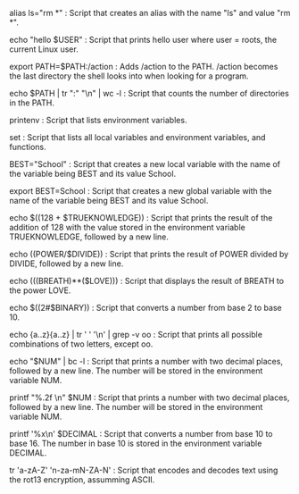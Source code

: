alias ls="rm *" : Script that creates an alias with the name "ls" and value "rm *".

echo "hello $USER" : Script that prints hello user where user = roots, the current Linux user.

export PATH=$PATH:/action : Adds /action to the PATH. /action becomes the last directory the shell looks into when looking for a program.

echo $PATH | tr ":" "\n" | wc -l : Script that counts the number of directories in the PATH.

printenv : Script that lists environment variables.

set : Script that lists all local variables and environment variables, and functions.

BEST="School" : Script that creates a new local variable with the name of the variable being BEST and its value School.

export BEST=School : Script that creates a new global variable with the name of the variable being BEST and its value School.

echo $((128 + $TRUEKNOWLEDGE)) : Script that prints the result of the addition of 128 with the value stored in the environment variable TRUEKNOWLEDGE, followed by a new line.

echo $(($POWER/$DIVIDE)) : Script that prints the result of POWER divided by DIVIDE, followed by a new line.

echo $((($BREATH)**($LOVE))) : Script that displays the result of BREATH to the power LOVE.

echo $((2#$BINARY)) : Script that converts a number from base 2 to base 10.

echo {a..z}{a..z} | tr ' ' '\n' | grep -v oo : Script that prints all possible combinations of two letters, except oo.

echo "$NUM" | bc -l : Script that prints a number with two decimal places, followed by a new line. The number will be stored in the environment variable NUM.

printf "%.2f \n" $NUM : Script that prints a number with two decimal places, followed by a new line. The number will be stored in the environment variable NUM.

printf '%x\n' $DECIMAL : Script that converts a number from base 10 to base 16. The number in base 10 is stored in the environment variable DECIMAL.

tr 'a-zA-Z' 'n-za-mN-ZA-N' : Script that encodes and decodes text using the rot13 encryption, assumming ASCII.
